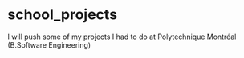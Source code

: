 # school_projects
I will push some of my projects I had to do at Polytechnique Montréal (B.Software Engineering)
